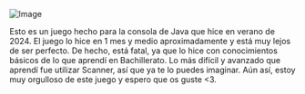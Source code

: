 ![Image](https://github.com/user-attachments/assets/d3cc4844-863f-4142-8375-18d61ccca855)

Esto es un juego hecho para la consola de Java que hice en verano de 2024.
El juego lo hice en 1 mes y medio aproximadamente y está muy lejos de ser perfecto.
De hecho, está fatal, ya que lo hice con conocimientos básicos de lo que aprendí en Bachillerato.
Lo más difícil y avanzado que aprendí fue utilizar Scanner, así que ya te lo puedes imaginar.
Aún así, estoy muy orgulloso de este juego y espero que os guste <3.

